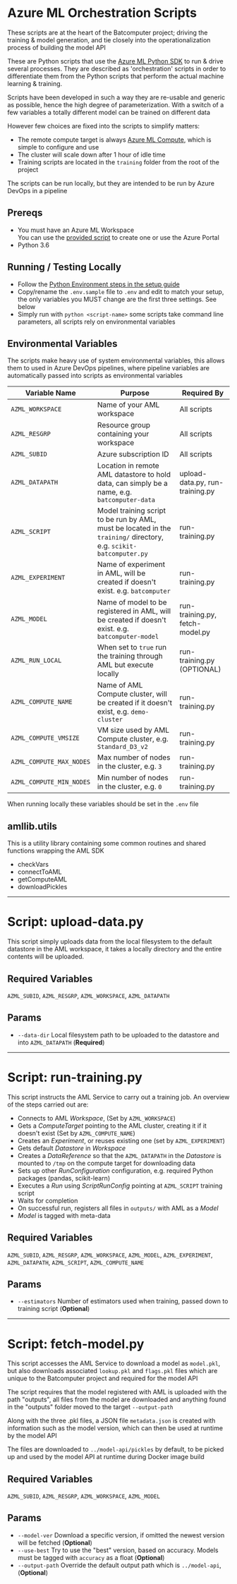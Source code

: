 # Azure ML Orchestration Scripts
These scripts are at the heart of the Batcomputer project; driving the training & model generation, and tie closely into the operationalization process of building the model API

These are Python scripts that use the [Azure ML Python SDK](https://docs.microsoft.com/python/api/overview/azure/ml/intro) to run & drive several processes. They are described as 'orchestration' scripts in order to differentiate them from the Python scripts that perform the actual machine learning & training. 

Scripts have been developed in such a way they are re-usable and generic as possible, hence the high degree of parameterization. With a switch of a few variables a totally different model can be trained on different data

However few choices are fixed into the scripts to simplify matters:
- The remote compute target is always [Azure ML Compute](https://docs.microsoft.com/en-us/azure/machine-learning/service/how-to-set-up-training-targets#amlcompute), which is simple to configure and use
- The cluster will scale down after 1 hour of idle time
- Training scripts are located in the `training` folder from the root of the project

The scripts can be run locally, but they are intended to be run by Azure DevOps in a pipeline

## Prereqs
- You must have an Azure ML Workspace  
You can use the [provided script](../azure) to create one or use the Azure Portal
- Python 3.6

## Running / Testing Locally
- Follow the [Python Environment steps in the setup guide](../docs/setup#python-environment)
- Copy/rename the `.env.sample` file to `.env` and edit to match your setup, the only variables you MUST change are the first three settings. See below
- Simply run with `python <script-name>` some scripts take command line parameters, all scripts rely on environmental variables

## Environmental Variables
The scripts make heavy use of system environmental variables, this allows them to used in Azure DevOps pipelines, where pipeline variables are automatically passed into scripts as environmental variables

| Variable Name            | Purpose                                                                                                            | Required By                     |
| ------------------------ | ------------------------------------------------------------------------------------------------------------------ | ------------------------------- |
| `AZML_WORKSPACE`         | Name of your AML workspace                                                                                         | All scripts                     |
| `AZML_RESGRP`            | Resource group containing your workspace                                                                           | All scripts                     |
| `AZML_SUBID`             | Azure subscription ID                                                                                              | All scripts                     |
| `AZML_DATAPATH`          | Location in remote AML datastore to hold data, can simply be a name, e.g. `batcomputer-data`                       | upload-data.py, run-training.py |
| `AZML_SCRIPT`            | Model training script to be run by AML, must be located in the `training/` directory, e.g. `scikit-batcomputer.py` | run-training.py                 |
| `AZML_EXPERIMENT`        | Name of experiment in AML, will be created if doesn't exist. e.g. `batcomputer`                                    | run-training.py                 |
| `AZML_MODEL`             | Name of model to be registered in AML, will be created if doesn't exist. e.g. `batcomputer-model`                  | run-training.py, fetch-model.py |
| `AZML_RUN_LOCAL`         | When set to `true` run the training through AML but execute locally                                                | run-training.py (OPTIONAL)      |
| `AZML_COMPUTE_NAME`      | Name of AML Compute cluster, will be created if it doesn't exist, e.g. `demo-cluster`                              | run-training.py                 |
| `AZML_COMPUTE_VMSIZE`    | VM size used by AML Compute cluster, e.g. `Standard_D3_v2`                                                         | run-training.py                 |
| `AZML_COMPUTE_MAX_NODES` | Max number of nodes in the cluster, e.g. `3`                                                                       | run-training.py                 |
| `AZML_COMPUTE_MIN_NODES` | Min number of nodes in the cluster, e.g. `0`                                                                       | run-training.py                 |

When running locally these variables should be set in the `.env` file

## amllib.utils
This is a utility library containing some common routines and shared functions wrapping the AML SDK
- checkVars
- connectToAML
- getComputeAML
- downloadPickles

---

# Script: upload-data.py
This script simply uploads data from the local filesystem to the default datastore in the AML workspace, it takes a locally directory and the entire contents will be uploaded.

## Required Variables
`AZML_SUBID`, `AZML_RESGRP`, `AZML_WORKSPACE`, `AZML_DATAPATH`

## Params
- `--data-dir` Local filesystem path to be uploaded to the datastore and into `AZML_DATAPATH` (**Required**)

---

# Script: run-training.py
This script instructs the AML Service to carry out a training job. An overview of the steps carried out are:
- Connects to AML *Workspace*, (Set by `AZML_WORKSPACE`)
- Gets a *ComputeTarget* pointing to the AML cluster, creating it if it doesn't exist (Set by `AZML_COMPUTE_NAME`)
- Creates an *Experiment*, or reuses existing one (set by `AZML_EXPERIMENT`)
- Gets default *Datastore* in *Workspace*
- Creates a *DataReference* so that the `AZML_DATAPATH` in the *Datastore* is mounted to `/tmp` on the compute target for downloading data
- Sets up other *RunConfiguration* configuration, e.g. required Python packages (pandas, scikit-learn)
- Executes a *Run* using *ScriptRunConfig* pointing at `AZML_SCRIPT` training script
- Waits for completion
- On successful run, registers all files in `outputs/` with AML as a *Model*
- *Model* is tagged with meta-data

## Required Variables
`AZML_SUBID`, `AZML_RESGRP`, `AZML_WORKSPACE`, `AZML_MODEL`, `AZML_EXPERIMENT`, `AZML_DATAPATH`, `AZML_SCRIPT`, `AZML_COMPUTE_NAME`


## Params
- `--estimators` Number of estimators used when training, passed down to training script (**Optional**)  

---

# Script: fetch-model.py
This script accesses the AML Service to download a model as `model.pkl`, but also downloads associated `lookup.pkl` and `flags.pkl` files which are unique to the Batcomputer project and required for the model API

The script requires that the model registered with AML is uploaded with the path "outputs", all files from the model are downloaded and anything found in the "outputs" folder moved to the target `--output-path`

Along with the three .pkl files, a JSON file `metadata.json` is created with information such as the model version, which can then be used at runtime by the model API

The files are downloaded to `../model-api/pickles` by default, to be picked up and used by the model API at runtime during Docker image build

## Required Variables
`AZML_SUBID`, `AZML_RESGRP`, `AZML_WORKSPACE`, `AZML_MODEL`

## Params
- `--model-ver` Download a specific version, if omitted the newest version will be fetched (**Optional**)  
- `--use-best` Try to use the "best" version, based on accuracy. Models must be tagged with `accuracy` as a float (**Optional**)  
- `--output-path` Override the default output path which is `../model-api`,  (**Optional**)  
